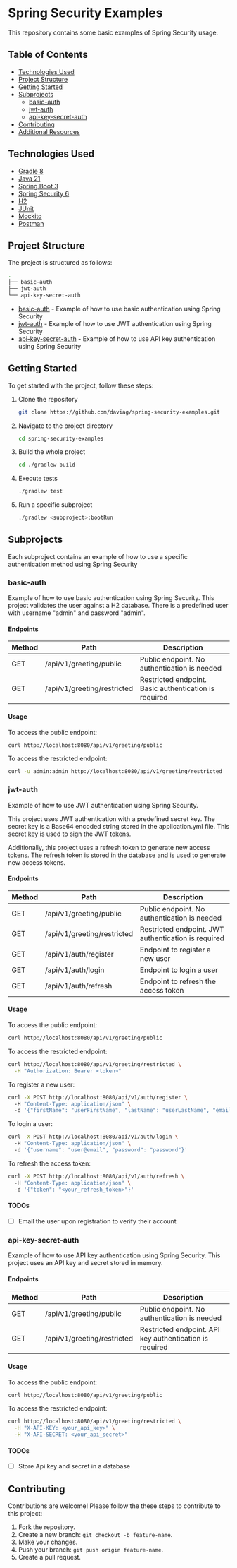 # Spring Security Examples

This repository contains some basic examples of Spring Security usage.

## Table of Contents
- [Technologies Used](#technologies-used)
- [Project Structure](#project-structure)
- [Getting Started](#getting-started)
- [Subprojects](#subprojects)
  - [basic-auth](#basic-auth)
  - [jwt-auth](#jwt-auth)
  - [api-key-secret-auth](#api-key-secret-auth)
- [Contributing](#contributing)
- [Additional Resources](#additional-resources)

## Technologies Used
- [Gradle 8](https://gradle.org/)
- [Java 21](https://www.java.com/en/)
- [Spring Boot 3](https://spring.io/projects/spring-boot)
- [Spring Security 6](https://spring.io/projects/spring-security)
- [H2](https://h2database.com/)
- [JUnit](https://junit.org/)
- [Mockito](https://site.mockito.org/)
- [Postman](https://www.postman.com/)

## Project Structure

The project is structured as follows:

```bash  
.
├── basic-auth
├── jwt-auth
└── api-key-secret-auth
```
- [basic-auth](#basic-auth) - Example of how to use basic authentication using Spring Security
- [jwt-auth](#jwt-auth) - Example of how to use JWT authentication using Spring Security
- [api-key-secret-auth](#api-key-secret-auth) - Example of how to use API key authentication using Spring Security

## Getting Started

To get started with the project, follow these steps:

1. Clone the repository 
    ```bash 
    git clone https://github.com/daviag/spring-security-examples.git
    ```
2. Navigate to the project directory 
    ```bash 
    cd spring-security-examples
    ```
3. Build the whole project
    ```bash 
    cd ./gradlew build
    ```
4. Execute tests
    ```bash 
    ./gradlew test
    ```
5. Run a specific subproject
    ```bash 
    ./gradlew <subproject>:bootRun
    ```

## Subprojects
Each subproject contains an example of how to use a specific authentication method using Spring Security

### basic-auth
Example of how to use basic authentication using Spring Security. This project validates the user against a H2 database.
There is a predefined user with username "admin" and password "admin".

#### Endpoints

| Method | Path                        | Description                                           |
| --- |-----------------------------|-------------------------------------------------------|
| GET | /api/v1/greeting/public     | Public endpoint. No authentication is needed          |
| GET | /api/v1/greeting/restricted | Restricted endpoint. Basic authentication is required |

#### Usage

To access the public endpoint:

```bash
curl http://localhost:8080/api/v1/greeting/public
```

To access the restricted endpoint:

```bash
curl -u admin:admin http://localhost:8080/api/v1/greeting/restricted
```

### jwt-auth
Example of how to use JWT authentication using Spring Security.

This project uses JWT authentication with a predefined secret key. The secret key is a Base64 encoded string 
stored in the application.yml file. This secret key is used to sign the JWT tokens. 

Additionally, this project uses a refresh token to generate new access tokens. 
The refresh token is stored in the database and is used to generate new access tokens. 

#### Endpoints

| Method | Path                        | Description                                           |
| --- |-----------------------------|-------------------------------------------------------|        
| GET | /api/v1/greeting/public     | Public endpoint. No authentication is needed          |
| GET | /api/v1/greeting/restricted | Restricted endpoint. JWT authentication is required |
| GET | /api/v1/auth/register      | Endpoint to register a new user                       |
| GET | /api/v1/auth/login         | Endpoint to login a user                              |
| GET | /api/v1/auth/refresh       | Endpoint to refresh the access token                  |

#### Usage

To access the public endpoint:

```bash
curl http://localhost:8080/api/v1/greeting/public
```

To access the restricted endpoint:

```bash
curl http://localhost:8080/api/v1/greeting/restricted \
  -H "Authorization: Bearer <token>"
```

To register a new user:

```bash
curl -X POST http://localhost:8080/api/v1/auth/register \ 
  -H "Content-Type: application/json" \ 
  -d '{"firstName": "userFirstName", "lastName": "userLastName", "email": "user@email", "password": "password", "roles": ["USER"]}' 
```

To login a user:

```bash
curl -X POST http://localhost:8080/api/v1/auth/login \ 
  -H "Content-Type: application/json" \ 
  -d '{"username": "user@email", "password": "password"}'
```

To refresh the access token:

```bash
curl -X POST http://localhost:8080/api/v1/auth/refresh \ 
  -H "Content-Type: application/json" \ 
  -d '{"token": "<your_refresh_token>"}'
```

#### TODOs
- [ ] Email the user upon registration to verify their account

### api-key-secret-auth
Example of how to use API key authentication using Spring Security. 
This project uses an API key and secret stored in memory.

#### Endpoints

| Method | Path                        | Description                                           |
| --- |-----------------------------|-------------------------------------------------------|        
| GET | /api/v1/greeting/public     | Public endpoint. No authentication is needed          |
| GET | /api/v1/greeting/restricted | Restricted endpoint. API key authentication is required |

#### Usage

To access the public endpoint:

```bash 
curl http://localhost:8080/api/v1/greeting/public
```

To access the restricted endpoint:

```bash 
curl http://localhost:8080/api/v1/greeting/restricted \
  -H "X-API-KEY: <your_api_key>" \
  -H "X-API-SECRET: <your_api_secret>"
``` 

#### TODOs
- [ ] Store Api key and secret in a database


## Contributing

Contributions are welcome! Please follow the these steps to contribute to this project:
1. Fork the repository.
2. Create a new branch: `git checkout -b feature-name`.
3. Make your changes.
4. Push your branch: `git push origin feature-name`.
5. Create a pull request.


